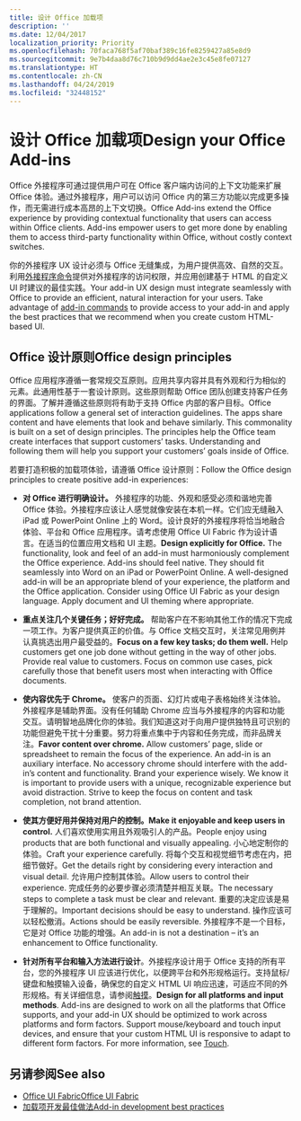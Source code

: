 ```yaml
---
title: 设计 Office 加载项
description: ''
ms.date: 12/04/2017
localization_priority: Priority
ms.openlocfilehash: 70faca768f5af70baf389c16fe8259427a85e8d9
ms.sourcegitcommit: 9e7b4daa8d76c710b9d9dd4ae2e3c45e8fe07127
ms.translationtype: HT
ms.contentlocale: zh-CN
ms.lasthandoff: 04/24/2019
ms.locfileid: "32448152"
---
```

# <a name="design-your-office-add-ins"></a><span data-ttu-id="a31db-102">设计 Office 加载项</span><span class="sxs-lookup"><span data-stu-id="a31db-102">Design your Office Add-ins</span></span>

<span data-ttu-id="a31db-p101">Office 外接程序可通过提供用户可在 Office 客户端内访问的上下文功能来扩展 Office 体验。通过外接程序，用户可以访问 Office 内的第三方功能以完成更多操作，而无需进行成本高昂的上下文切换。</span><span class="sxs-lookup"><span data-stu-id="a31db-p101">Office Add-ins extend the Office experience by providing contextual functionality that users can access within Office clients. Add-ins empower users to get more done by enabling them to access third-party functionality within Office, without costly context switches.</span></span> 

<span data-ttu-id="a31db-p102">你的外接程序 UX 设计必须与 Office 无缝集成，为用户提供高效、自然的交互。利用[外接程序命令](add-in-commands.md)提供对外接程序的访问权限，并应用创建基于 HTML 的自定义 UI 时建议的最佳实践。</span><span class="sxs-lookup"><span data-stu-id="a31db-p102">Your add-in UX design must integrate seamlessly with Office to provide an efficient, natural interaction for your users. Take advantage of [add-in commands](add-in-commands.md) to provide access to your add-in and apply the best practices that we recommend when you create custom HTML-based UI.</span></span>

## <a name="office-design-principles"></a><span data-ttu-id="a31db-107">Office 设计原则</span><span class="sxs-lookup"><span data-stu-id="a31db-107">Office design principles</span></span>

<span data-ttu-id="a31db-p103">Office 应用程序遵循一套常规交互原则。应用共享内容并具有外观和行为相似的元素。此通用性基于一套设计原则。这些原则帮助 Office 团队创建支持客户任务的界面。了解并遵循这些原则将有助于支持 Office 内部的客户目标。</span><span class="sxs-lookup"><span data-stu-id="a31db-p103">Office applications follow a general set of interaction guidelines. The apps share content and have elements that look and behave similarly. This commonality is built on a set of design principles. The principles help the Office team create interfaces that support customers’ tasks. Understanding and following them will help you support your customers’ goals inside of Office.</span></span>

<span data-ttu-id="a31db-113">若要打造积极的加载项体验，请遵循 Office 设计原则：</span><span class="sxs-lookup"><span data-stu-id="a31db-113">Follow the Office design principles to create positive add-in experiences:</span></span>

- <span data-ttu-id="a31db-p104">**对 Office 进行明确设计。** 外接程序的功能、外观和感受必须和谐地完善 Office 体验。外接程序应该让人感觉就像安装在本机一样。它们应无缝融入 iPad 或 PowerPoint Online 上的 Word。设计良好的外接程序将恰当地融合体验、平台和 Office 应用程序。请考虑使用 Office UI Fabric 作为设计语言。在适当的位置应用文档和 UI 主题。</span><span class="sxs-lookup"><span data-stu-id="a31db-p104">**Design explicitly for Office.** The functionality, look and feel of an add-in must harmoniously complement the Office experience. Add-ins should feel native. They should fit seamlessly into Word on an iPad or PowerPoint Online. A well-designed add-in will be an appropriate blend of your experience, the platform and the Office application. Consider using Office UI Fabric as your design language. Apply document and UI theming where appropriate.</span></span>

- <span data-ttu-id="a31db-p105">**重点关注几个关键任务；好好完成。** 帮助客户在不影响其他工作的情况下完成一项工作。为客户提供真正的价值。与 Office 文档交互时，关注常见用例并认真挑选出用户最受益的。</span><span class="sxs-lookup"><span data-stu-id="a31db-p105">**Focus on a few key tasks; do them well.** Help customers get one job done without getting in the way of other jobs. Provide real value to customers. Focus on common use cases, pick carefully those that benefit users most when interacting with Office documents.</span></span>

- <span data-ttu-id="a31db-p106">**使内容优先于 Chrome。** 使客户的页面、幻灯片或电子表格始终关注体验。外接程序是辅助界面。没有任何辅助 Chrome 应当与外接程序的内容和功能交互。请明智地品牌化你的体验。我们知道这对于向用户提供独特且可识别的功能但避免干扰十分重要。努力将重点集中于内容和任务完成，而非品牌关注。</span><span class="sxs-lookup"><span data-stu-id="a31db-p106">**Favor content over chrome.** Allow customers’ page, slide or spreadsheet to remain the focus of the experience. An add-in is an auxiliary interface. No accessory chrome should interfere with the add-in’s content and functionality. Brand your experience wisely. We know it is important to provide users with a unique, recognizable experience but avoid distraction. Strive to keep the focus on content and task completion, not brand attention.</span></span>

- <span data-ttu-id="a31db-132">**使其方便好用并保持对用户的控制。**</span><span class="sxs-lookup"><span data-stu-id="a31db-132">**Make it enjoyable and keep users in control.**</span></span> <span data-ttu-id="a31db-133">人们喜欢使用实用且外观吸引人的产品。</span><span class="sxs-lookup"><span data-stu-id="a31db-133">People enjoy using products that are both functional and visually appealing.</span></span> <span data-ttu-id="a31db-134">小心地定制你的体验。</span><span class="sxs-lookup"><span data-stu-id="a31db-134">Craft your experience carefully.</span></span> <span data-ttu-id="a31db-135">将每个交互和视觉细节考虑在内，把细节做好。</span><span class="sxs-lookup"><span data-stu-id="a31db-135">Get the details right by considering every interaction and visual detail.</span></span> <span data-ttu-id="a31db-136">允许用户控制其体验。</span><span class="sxs-lookup"><span data-stu-id="a31db-136">Allow users to control their experience.</span></span> <span data-ttu-id="a31db-137">完成任务的必要步骤必须清楚并相互关联。</span><span class="sxs-lookup"><span data-stu-id="a31db-137">The necessary steps to complete a task must be clear and relevant.</span></span> <span data-ttu-id="a31db-138">重要的决定应该是易于理解的。</span><span class="sxs-lookup"><span data-stu-id="a31db-138">Important decisions should be easy to understand.</span></span> <span data-ttu-id="a31db-139">操作应该可以轻松撤消。</span><span class="sxs-lookup"><span data-stu-id="a31db-139">Actions should be easily reversible.</span></span> <span data-ttu-id="a31db-140">外接程序不是一个目标，它是对 Office 功能的增强。</span><span class="sxs-lookup"><span data-stu-id="a31db-140">An add-in is not a destination – it’s an enhancement to Office functionality.</span></span>

- <span data-ttu-id="a31db-p108">**针对所有平台和输入方法进行设计**。外接程序设计用于 Office 支持的所有平台，您的外接程序 UI 应该进行优化，以便跨平台和外形规格运行。支持鼠标/键盘和触摸输入设备，确保您的自定义 HTML UI 响应迅速，可适应不同的外形规格。有关详细信息，请参阅[触摸](../concepts/add-in-development-best-practices.md#optimize-for-touch)。</span><span class="sxs-lookup"><span data-stu-id="a31db-p108">**Design for all platforms and input methods**. Add-ins are designed to work on all the platforms that Office supports, and your add-in UX should be optimized to work across platforms and form factors. Support mouse/keyboard and touch input devices, and ensure that your custom HTML UI is responsive to adapt to different form factors. For more information, see [Touch](../concepts/add-in-development-best-practices.md#optimize-for-touch).</span></span> 

## <a name="see-also"></a><span data-ttu-id="a31db-145">另请参阅</span><span class="sxs-lookup"><span data-stu-id="a31db-145">See also</span></span>
- [<span data-ttu-id="a31db-146">Office UI Fabric</span><span class="sxs-lookup"><span data-stu-id="a31db-146">Office UI Fabric</span></span>](https://developer.microsoft.com/zh-CN/fabric) 
- [<span data-ttu-id="a31db-147">加载项开发最佳做法</span><span class="sxs-lookup"><span data-stu-id="a31db-147">Add-in development best practices</span></span>](../concepts/add-in-development-best-practices.md)

